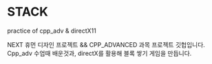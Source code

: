 # STACK
practice of cpp_adv &amp; directX11

NEXT 휴먼 디자인 프로젝트 && CPP_ADVANCED 과목 프로젝트 깃헙입니다. 
Cpp_adv 수업때 배운것과, directX를 활용해 블록 쌓기 게임을 만듭니다. 


